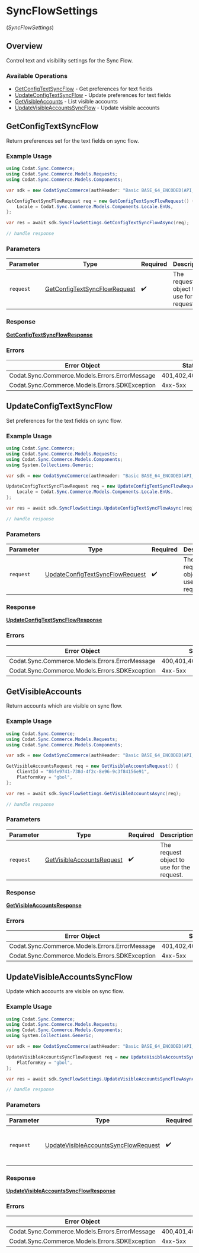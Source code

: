 # SyncFlowSettings
(*SyncFlowSettings*)

## Overview

Control text and visibility settings for the Sync Flow.

### Available Operations

* [GetConfigTextSyncFlow](#getconfigtextsyncflow) - Get preferences for text fields
* [UpdateConfigTextSyncFlow](#updateconfigtextsyncflow) - Update preferences for text fields
* [GetVisibleAccounts](#getvisibleaccounts) - List visible accounts
* [UpdateVisibleAccountsSyncFlow](#updatevisibleaccountssyncflow) - Update visible accounts

## GetConfigTextSyncFlow

Return preferences set for the text fields on sync flow.

### Example Usage

```csharp
using Codat.Sync.Commerce;
using Codat.Sync.Commerce.Models.Requests;
using Codat.Sync.Commerce.Models.Components;

var sdk = new CodatSyncCommerce(authHeader: "Basic BASE_64_ENCODED(API_KEY)");

GetConfigTextSyncFlowRequest req = new GetConfigTextSyncFlowRequest() {
    Locale = Codat.Sync.Commerce.Models.Components.Locale.EnUs,
};

var res = await sdk.SyncFlowSettings.GetConfigTextSyncFlowAsync(req);

// handle response
```

### Parameters

| Parameter                                                                             | Type                                                                                  | Required                                                                              | Description                                                                           |
| ------------------------------------------------------------------------------------- | ------------------------------------------------------------------------------------- | ------------------------------------------------------------------------------------- | ------------------------------------------------------------------------------------- |
| `request`                                                                             | [GetConfigTextSyncFlowRequest](../../Models/Requests/GetConfigTextSyncFlowRequest.md) | :heavy_check_mark:                                                                    | The request object to use for the request.                                            |

### Response

**[GetConfigTextSyncFlowResponse](../../Models/Requests/GetConfigTextSyncFlowResponse.md)**

### Errors

| Error Object                                   | Status Code                                    | Content Type                                   |
| ---------------------------------------------- | ---------------------------------------------- | ---------------------------------------------- |
| Codat.Sync.Commerce.Models.Errors.ErrorMessage | 401,402,403,429,500,503                        | application/json                               |
| Codat.Sync.Commerce.Models.Errors.SDKException | 4xx-5xx                                        | */*                                            |


## UpdateConfigTextSyncFlow

Set preferences for the text fields on sync flow.

### Example Usage

```csharp
using Codat.Sync.Commerce;
using Codat.Sync.Commerce.Models.Requests;
using Codat.Sync.Commerce.Models.Components;
using System.Collections.Generic;

var sdk = new CodatSyncCommerce(authHeader: "Basic BASE_64_ENCODED(API_KEY)");

UpdateConfigTextSyncFlowRequest req = new UpdateConfigTextSyncFlowRequest() {
    Locale = Codat.Sync.Commerce.Models.Components.Locale.EnUs,
};

var res = await sdk.SyncFlowSettings.UpdateConfigTextSyncFlowAsync(req);

// handle response
```

### Parameters

| Parameter                                                                                   | Type                                                                                        | Required                                                                                    | Description                                                                                 |
| ------------------------------------------------------------------------------------------- | ------------------------------------------------------------------------------------------- | ------------------------------------------------------------------------------------------- | ------------------------------------------------------------------------------------------- |
| `request`                                                                                   | [UpdateConfigTextSyncFlowRequest](../../Models/Requests/UpdateConfigTextSyncFlowRequest.md) | :heavy_check_mark:                                                                          | The request object to use for the request.                                                  |

### Response

**[UpdateConfigTextSyncFlowResponse](../../Models/Requests/UpdateConfigTextSyncFlowResponse.md)**

### Errors

| Error Object                                   | Status Code                                    | Content Type                                   |
| ---------------------------------------------- | ---------------------------------------------- | ---------------------------------------------- |
| Codat.Sync.Commerce.Models.Errors.ErrorMessage | 400,401,402,403,429,500,503                    | application/json                               |
| Codat.Sync.Commerce.Models.Errors.SDKException | 4xx-5xx                                        | */*                                            |


## GetVisibleAccounts

Return accounts which are visible on sync flow.

### Example Usage

```csharp
using Codat.Sync.Commerce;
using Codat.Sync.Commerce.Models.Requests;
using Codat.Sync.Commerce.Models.Components;

var sdk = new CodatSyncCommerce(authHeader: "Basic BASE_64_ENCODED(API_KEY)");

GetVisibleAccountsRequest req = new GetVisibleAccountsRequest() {
    ClientId = "86fe9741-738d-4f2c-8e96-9c3f84156e91",
    PlatformKey = "gbol",
};

var res = await sdk.SyncFlowSettings.GetVisibleAccountsAsync(req);

// handle response
```

### Parameters

| Parameter                                                                       | Type                                                                            | Required                                                                        | Description                                                                     |
| ------------------------------------------------------------------------------- | ------------------------------------------------------------------------------- | ------------------------------------------------------------------------------- | ------------------------------------------------------------------------------- |
| `request`                                                                       | [GetVisibleAccountsRequest](../../Models/Requests/GetVisibleAccountsRequest.md) | :heavy_check_mark:                                                              | The request object to use for the request.                                      |

### Response

**[GetVisibleAccountsResponse](../../Models/Requests/GetVisibleAccountsResponse.md)**

### Errors

| Error Object                                   | Status Code                                    | Content Type                                   |
| ---------------------------------------------- | ---------------------------------------------- | ---------------------------------------------- |
| Codat.Sync.Commerce.Models.Errors.ErrorMessage | 401,402,403,404,429,500,503                    | application/json                               |
| Codat.Sync.Commerce.Models.Errors.SDKException | 4xx-5xx                                        | */*                                            |


## UpdateVisibleAccountsSyncFlow

Update which accounts are visible on sync flow.

### Example Usage

```csharp
using Codat.Sync.Commerce;
using Codat.Sync.Commerce.Models.Requests;
using Codat.Sync.Commerce.Models.Components;
using System.Collections.Generic;

var sdk = new CodatSyncCommerce(authHeader: "Basic BASE_64_ENCODED(API_KEY)");

UpdateVisibleAccountsSyncFlowRequest req = new UpdateVisibleAccountsSyncFlowRequest() {
    PlatformKey = "gbol",
};

var res = await sdk.SyncFlowSettings.UpdateVisibleAccountsSyncFlowAsync(req);

// handle response
```

### Parameters

| Parameter                                                                                             | Type                                                                                                  | Required                                                                                              | Description                                                                                           |
| ----------------------------------------------------------------------------------------------------- | ----------------------------------------------------------------------------------------------------- | ----------------------------------------------------------------------------------------------------- | ----------------------------------------------------------------------------------------------------- |
| `request`                                                                                             | [UpdateVisibleAccountsSyncFlowRequest](../../Models/Requests/UpdateVisibleAccountsSyncFlowRequest.md) | :heavy_check_mark:                                                                                    | The request object to use for the request.                                                            |

### Response

**[UpdateVisibleAccountsSyncFlowResponse](../../Models/Requests/UpdateVisibleAccountsSyncFlowResponse.md)**

### Errors

| Error Object                                   | Status Code                                    | Content Type                                   |
| ---------------------------------------------- | ---------------------------------------------- | ---------------------------------------------- |
| Codat.Sync.Commerce.Models.Errors.ErrorMessage | 400,401,402,403,404,429,500,503                | application/json                               |
| Codat.Sync.Commerce.Models.Errors.SDKException | 4xx-5xx                                        | */*                                            |
